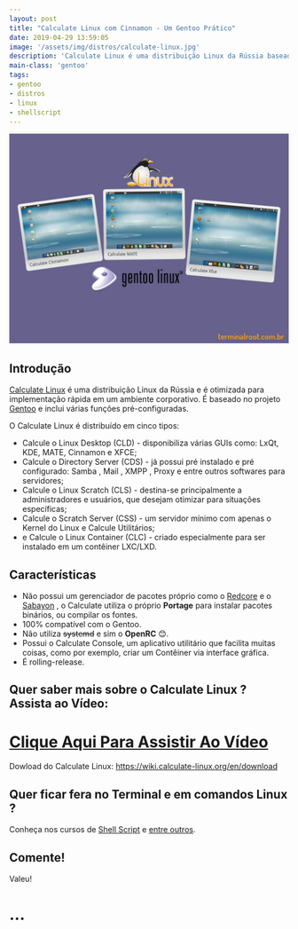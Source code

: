 ```yaml
---
layout: post
title: "Calculate Linux com Cinnamon - Um Gentoo Prático"
date: 2019-04-29 13:59:05
image: '/assets/img/distros/calculate-linux.jpg'
description: 'Calculate Linux é uma distribuição Linux da Rússia baseada no Gentoo.'
main-class: 'gentoo'
tags:
- gentoo
- distros
- linux
- shellscript
---
```


![Calculate Linux com Cinnamon - Um Gentoo Prático](/assets/img/distros/calculate-linux.jpg)

## Introdução

[Calculate Linux](https://wiki.calculate-linux.org) é uma distribuição Linux da Rússia e é otimizada para implementação rápida em um ambiente corporativo. É baseado no projeto [Gentoo](https://gentoo.org) e inclui várias funções pré-configuradas.

O Calculate Linux é distribuído em cinco tipos: 

+ Calcule o Linux Desktop (CLD) - disponibiliza várias GUIs como: LxQt, KDE, MATE, Cinnamon e XFCE;
+ Calcule o Directory Server (CDS) - já possui pré instalado e pré configurado: Samba , Mail , XMPP , Proxy e entre outros softwares para servidores;
+ Calcule o Linux Scratch (CLS) - destina-se principalmente a administradores e usuários, que desejam otimizar para situações específicas;
+ Calcule o Scratch Server (CSS) - um servidor mínimo com apenas o Kernel do Linux e Calcule Utilitários;
+ e Calcule o Linux Container (CLC) - criado especialmente para ser instalado em um contêiner LXC/LXD.

## Características

+ Não possui um gerenciador de pacotes próprio como o [Redcore](http://terminalroot.com.br/2018/09/redcore-linux-um-gentoo-simples-de-instalar.html) e o [Sabayon](http://terminalroot.com.br/2018/02/como-instalar-o-sabayon-um-gentoo-facil.html) , o Calculate utiliza o próprio **Portage** para instalar pacotes binários, ou compilar os fontes.
+ 100% compatível com o Gentoo.
+ Não utiliza ~~systemd~~ e sim o **OpenRC** 😊.
+ Possui o Calculate Console, um aplicativo utilitário que facilita muitas coisas, como por exemplo, criar um Contêiner via interface gráfica.
+ É rolling-release.


## Quer saber mais sobre o Calculate Linux ? Assista ao Vídeo:

# [Clique Aqui Para Assistir Ao Vídeo](https://youtu.be/FBcCoOw_bLs)

Dowload do Calculate Linux: <https://wiki.calculate-linux.org/en/download>

## Quer ficar fera no Terminal e em comandos Linux ?

Conheça nos cursos de [Shell Script](http://terminalroot.com.br/shell) e [entre outros](http://terminalroot.com.br/cursos).

## Comente!

Valeu!
# ...
